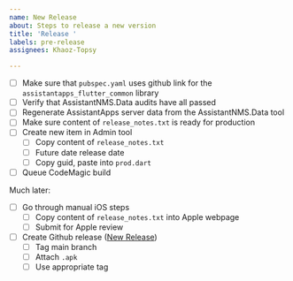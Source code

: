 ```yaml
---
name: New Release
about: Steps to release a new version
title: 'Release '
labels: pre-release
assignees: Khaoz-Topsy

---
```


- [ ] Make sure that `pubspec.yaml` uses github link for the `assistantapps_flutter_common` library
- [ ] Verify that AssistantNMS.Data audits have all passed
- [ ] Regenerate AssistantApps server data from the AssistantNMS.Data tool
- [ ] Make sure content of `release_notes.txt` is ready for production
- [ ] Create new item in Admin tool
  - [ ] Copy content of `release_notes.txt` 
  - [ ] Future date release date
  - [ ] Copy guid, paste into `prod.dart`
- [ ] Queue CodeMagic build

Much later:
- [ ] Go through manual iOS steps
  - [ ] Copy content of `release_notes.txt` into Apple webpage
  - [ ] Submit for Apple review
- [ ] Create Github release ([New Release](https://github.com/AssistantNMS/App/releases/new))
  - [ ] Tag main branch
  - [ ] Attach `.apk`
  - [ ] Use appropriate tag

